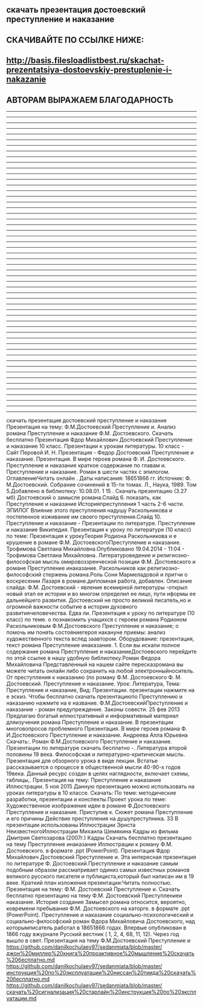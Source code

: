 скачать презентация достоевский преступление и наказание
--------------------------------------------------
СКАЧИВАЙТЕ ПО ССЫЛКЕ НИЖЕ:
--------------------------------------------------
http://basis.filesloadlistbest.ru/skachat-prezentatsiya-dostoevskiy-prestuplenie-i-nakazanie
--------------------------------------------------
АВТОРАМ ВЫРАЖАЕМ БЛАГОДАРНОСТЬ
--------------------------------------------------
--------------------------------------------------
--------------------------------------------------
--------------------------------------------------
--------------------------------------------------
--------------------------------------------------
--------------------------------------------------
--------------------------------------------------
--------------------------------------------------
--------------------------------------------------
--------------------------------------------------
--------------------------------------------------
--------------------------------------------------
--------------------------------------------------
--------------------------------------------------
--------------------------------------------------
--------------------------------------------------
--------------------------------------------------
--------------------------------------------------
--------------------------------------------------
--------------------------------------------------
--------------------------------------------------
--------------------------------------------------
--------------------------------------------------
--------------------------------------------------
--------------------------------------------------
--------------------------------------------------
--------------------------------------------------
--------------------------------------------------
--------------------------------------------------
--------------------------------------------------
--------------------------------------------------
--------------------------------------------------
--------------------------------------------------
--------------------------------------------------
--------------------------------------------------
--------------------------------------------------
--------------------------------------------------
--------------------------------------------------
--------------------------------------------------
--------------------------------------------------
--------------------------------------------------
--------------------------------------------------
--------------------------------------------------
--------------------------------------------------
--------------------------------------------------
--------------------------------------------------
--------------------------------------------------
--------------------------------------------------
--------------------------------------------------
--------------------------------------------------
--------------------------------------------------
--------------------------------------------------
--------------------------------------------------
--------------------------------------------------
скачать презентация достоевский преступление и наказание Презентация на тему: Ф.М.Достоевский Преступление и. Анализ романа Преступление и наказание Ф.М. Достоевского. Скачать бесплатно Презентация Фдор Михайлович Достоевский Преступление и наказание 10 класс. Презентации к урокам литературы. 10 класс - Сайт Перовой И. Н. Презентация - Федор Достоевский Преступление и наказание. Презентация. В мире героев романа Ф. И. Достоевского. Преступление и наказание краткое содержание по главам и. Преступление и наказание. Роман в шести частях с эпилогом. ОглавлениеЧитать онлайн . Даты написания: 18651866 гг. Источник: Ф. М.Достоевский. Собрание сочинений в 15-ти томах. Л., Наука, 1989. Том 5.Добавлено в библиотеку: 10.08.01. 1  15 . Скачать презентацию (3.27 мб)  Достоевский о замысле романа.Слайд 6. показать, как  Преступление и наказание Историяпреступления 1 часть 2-6 части. ЭПИЛОГ Влияние этого преступления надушу Раскольникова и постепенное изживание им своего преступления.Слайд 10.
Преступление и наказание - Презентации по литературе. Преступление и наказание  Википедия. Презентация к уроку по литературе (10 класс) по теме: Презентация к урокуТеория Родиона Раскольникова и е крушение в романе Ф.М. ДостоевскогоПреступление и наказание. Трофимова Светлана Михайловна.Опубликовано 19.04.2014 - 11:04 - Трофимова Светлана Михайловна. Литературоведение и религиозно-философская мысль омировоззренческой позиции Ф.М. Достоевского и романе Преступление инаказание. Раскольников как религиозно-философский стержень романа.Роль Сони Мармеладовой и притчи о воскресении Лазаря в романе.дипломная работа, добавлен. Описание слайда: Ф.М. Достоевский - явление всемирной литературы -открыл новый этап ее истории и во многом определил ее лицо, пути иформы ее дальнейшего развития. Достоевский не просто великий писатель,но и огромной важности событие в истории духовного развитиячеловечества. Едва ли. Презентация к уроку по литературе (10 класс) по теме. o познакомить учащихся с героем романа Родионом Раскольниковым Ф.М.Достоевского Преступление и наказание; o помочь им понять состояниегероя накануне  приемы: анализ художественного текста вслед заавтором. Оборудование: презентация, текст романа Преступление инаказание. 1. Если вы искали полное содержание романа Преступление и наказаниеДостоевского  перейдите по этой ссылке в нашу удобную библиотеку.Роман Федора Михайловича  Представленный на нашем сайте пересказромана вы можете читать онлайн либо сохранить на любой электронныйноситель. От преступления к наказанию (по роману Ф.М. Достоевского
Ф. М. Достоевский. Преступление и наказание. Урок: Литература, Тема: Преступление и наказание, Вид: Презентации. презентации нажмите на е эскиз. Чтобы бесплатно скачать презентациюпо Преступлению и наказанию нажмите на е название.  Ф.М.ДостоевскийПреступление и наказание - роман  предупреждение. Законы совести. 25 фев 2013  Предлагаю богатый иллюстративный и информативный материал дляизучения романа Преступление и наказание. В презентации многовопросов проблемного  Презентация. В мире героев романа Ф. И.Достоевского Преступление и наказание. Андреева Алла Юрьевна Скачать:. Роман Ф.М.Достоевского Преступление и наказание. Презентации по литературе скачать бесплатно -. Литература второй половины 19 века. Философская и литературно-критическая мысль. Презентация для обзорного урока в виде лекции. Встатье рассказывается о процессе в общественной мысли 40-90-х годов 19века. Данный ресурс создан в целях наглядности, включает схемы, таблицы,. Презентация на тему: Преступление и наказание Иллюстрации. 5 ноя 2015  Данную презентацию можно использовать на уроках литературы в 10 классе.  Скачать:  По теме: методические разработки, презентации и конспекты.Проект урока по теме: Художественное изображение идеи в романе Ф.Достоевского Преступление и наказание. Приступив к. Сюжет романа Преступление и его причины Действие преступления на душупреступника.
33 В презентации использованы Иллюстрации Эрнста НеизвестногоИллюстрации Михаила Шемякина Кадры из фильма Дмитрия Светозарова (2007г.) Кадры  Скачать бесплатно презентацию на тему Преступление инаказание Иллюстрации к роману Ф.М. Достоевского. в формате .ppt (PowerPoint). Презентация Фдор Михайлович Достоевский Преступление и. Эта интересная презентация по литературе Ф. Достоевский.Преступление и наказание самым подобным образом рассматривает одиниз самых известных романов великого русского писателя и публициста,который был написан им в 19 веке. Краткий план изложения презентации:Читать полностью. Презентация на тему: Ф.М. Достоевский Преступление и. Скачать бесплатно презентацию на тему Ф.М. Достоевский Преступлениеи наказание. История создания Замысел романа относится, вероятно, ковремени пребывания Ф.М. Достоевского на каторге. в формате .ppt (PowerPoint). Преступление и наказание  социально-психологический и социально-философский роман Фдора Михайловича Достоевского, над которымписатель работал в 18651866 годах. Впервые опубликован в 1866 году вжурнале Русский вестник ( 1, 2, 4, 68, 11, 12). Через год вышло в свет. Презентация на тему Ф.М.Достоевский Преступление и
https://github.com/danilkochulaev97/sedanmiata/blob/master/джон%20миллер%20книга%20проактивное%20мышление%20скачать%20бесплатно.md
https://github.com/danilkochulaev97/sedanmiata/blob/master/инструкция%20по%20эксплуатации%20ниссан%20тиида%20скачать%20бесплатно.md
https://github.com/danilkochulaev97/sedanmiata/blob/master/скачать%20сигнализация%20старлайн%20инструкция%20по%20эксплуатации.md